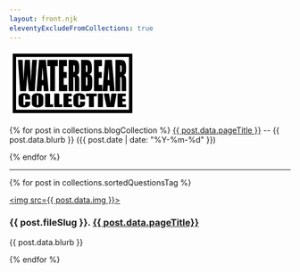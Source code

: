 ```yaml
---
layout: front.njk
eleventyExcludeFromCollections: true
---
```


<div class="row">
  <div class="column">
    <img src="img/wblogo_sm.png" alt="Snow" >
  </div>
  <div class="column">
    <!--<p>Ideas and resources for outdoor learning and play.</p>-->
  </div>
  <!--<div class="column">
    <img src="img/wblogo_sm.png" alt="Mountains" style="width:100%">
  </div>-->
</div>

<!--
<div id="title">
<b>Convivial</b>: Conversations about the Decolonization of Technology
</div>
-->

<!--
<div id="blurb">

<img src="img/wblogo_sm.png"> Resources on outdoor pedagogy.
-->

<!--
<span id="punch">Convivial</span> is a proposed series of investigations and conversations around the idea of decolonizing technology, in a diverse array of contexts. What exactly 'decolonization' means will likely vary significantly from person to person; our aim is to use it as a jumping off point for exploring topics like exploitation, control, autonomy, and the project of developing more democratic, collaborative, cooperative approaches to the technologies and infrastructure upon which we all rely for survival and for flourishing.
-->

<!--</div>-->

<!--
- <div id="highlight"> <a href="#provocations">Provocations & Guiding Questions</a></div> and guiding questions to serve as common entry points across the conversations. 
- <div id="highlight"> <a href="#formal">Experiments in Dialogue Form & Process</a></div> that explore alternative approaches to conductiving interviews, archiving, and sharing conversation data. Federated platforms; peer-to-peer filesharing; asynchronous Q&A, etc.
- <div id="highlight"> <a href="#topics">Suggested Conversation Topics</a></div> that might serve as starting points for the series.
- <div id="highlight"> <a href="#inperson">Field Research & Infrastructure Prototyping</a></div> that implement or explore ideas or themes emerging from the conversations. Projects <i>in situ</i>, on-the-ground.

</div>
-->


<!--
<div id="blurb">

Some baseline queries and provocations to present to interlocutors that might serve as useful starting points in various conversations about decolonizing technology. 

</div>
-->


{% for post in collections.blogCollection %}
<a href="{{ post.url }}">{{ post.data.pageTitle }}</a> 
-- {{ post.data.blurb }} ({{ post.date | date: "%Y-%m-%d" }})

{% endfor %}

<hr>

<div class="posts-area">
{% for post in collections.sortedQuestionsTag %}
  <div class="post">
    <div class="formal-contents">
      <div class="text">

<a href="{{ post.url }}"><img src={{ post.data.img }}></a>

<h3> {{ post.fileSlug }}. <a href="{{ post.url }}">{{ post.data.pageTitle}}</a></h3>
        <p>{{ post.data.blurb }}</p>
      </div>
    </div>
  </div>
{% endfor %}
</div>

